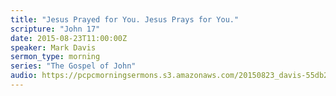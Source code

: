 ```yaml
---
title: "Jesus Prayed for You. Jesus Prays for You."
scripture: "John 17"
date: 2015-08-23T11:00:00Z
speaker: Mark Davis
sermon_type: morning
series: "The Gospel of John"
audio: https://pcpcmorningsermons.s3.amazonaws.com/20150823_davis-55db2e6791789.mp3 
---
```




